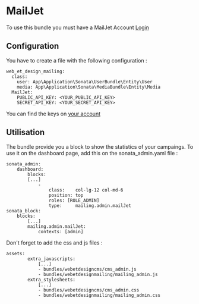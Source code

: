 MailJet
======

To use this bundle you must have a MailJet Account [Login](https://app.mailjet.com/signin)

## Configuration

You have to create a file with the following configuration : 

    web_et_design_mailing:
      class:
        user: App\Application\Sonata\UserBundle\Entity\User
        media: App\Application\Sonata\MediaBundle\Entity\Media
      MailJet:
        PUBLIC_API_KEY: <YOUR_PUBLIC_API_KEY>
        SECRET_API_KEY: <YOUR_SECRET_API_KEY>
        
 You can find the keys on [your account](https://app.mailjet.com/account/api_keys) 
 
## Utilisation

The bundle provide you a block to show the statistics of your campaings. 
To use it on the dashboard page, add this on the sonata_admin.yaml file : 
    
    sonata_admin:
        dashboard:
            blocks:
            [...]
                -
                    class:    col-lg-12 col-md-6          
                    position: top                        
                    roles: [ROLE_ADMIN]
                    type:     mailing.admin.mailJet  
    sonata_block:
        blocks:
            [...]
            mailing.admin.mailJet:
                contexts: [admin] 

Don't forget to add the css and js files : 
    
    assets:
            extra_javascripts:
                [...]
                - bundles/webetdesigncms/cms_admin.js
                - bundles/webetdesignmailing/mailing_admin.js
            extra_stylesheets:
                [...]
                - bundles/webetdesigncms/cms_admin.css
                - bundles/webetdesignmailing/mailing_admin.css


